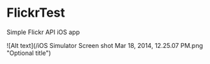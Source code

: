 FlickrTest
==========

Simple Flickr API iOS app

![Alt text](/iOS Simulator Screen shot Mar 18, 2014, 12.25.07 PM.png "Optional title")

